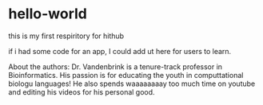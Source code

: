 # hello-world
this is my first respiritory for hithub

if i had some code for an app, I could add ut here for users to learn.

About the authors:
Dr. Vandenbrink is a tenure-track professor in Bioinformatics. His passion is for educating the youth in computtational biologu languages! He also spends waaaaaaaay too much time on youtube and editing his videos for his personal good.
